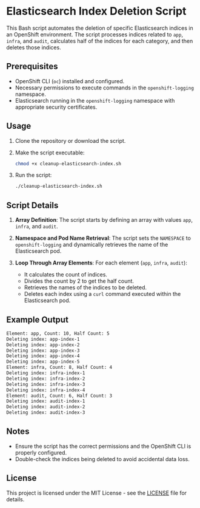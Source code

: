 # Elasticsearch Index Deletion Script

This Bash script automates the deletion of specific Elasticsearch indices in an OpenShift environment. The script processes indices related to `app`, `infra`, and `audit`, calculates half of the indices for each category, and then deletes those indices.

## Prerequisites

- OpenShift CLI (`oc`) installed and configured.
- Necessary permissions to execute commands in the `openshift-logging` namespace.
- Elasticsearch running in the `openshift-logging` namespace with appropriate security certificates.

## Usage

1. Clone the repository or download the script.

2. Make the script executable:
   ```bash
   chmod +x cleanup-elasticsearch-index.sh
   ```

3. Run the script:
   ```bash
   ./cleanup-elasticsearch-index.sh
   ```

## Script Details

1. **Array Definition**: The script starts by defining an array with values `app`, `infra`, and `audit`.

2. **Namespace and Pod Name Retrieval**: The script sets the `NAMESPACE` to `openshift-logging` and dynamically retrieves the name of the Elasticsearch pod.

3. **Loop Through Array Elements**: For each element (`app`, `infra`, `audit`):
   - It calculates the count of indices.
   - Divides the count by 2 to get the half count.
   - Retrieves the names of the indices to be deleted.
   - Deletes each index using a `curl` command executed within the Elasticsearch pod.

## Example Output

```bash
Element: app, Count: 10, Half Count: 5
Deleting index: app-index-1
Deleting index: app-index-2
Deleting index: app-index-3
Deleting index: app-index-4
Deleting index: app-index-5
Element: infra, Count: 8, Half Count: 4
Deleting index: infra-index-1
Deleting index: infra-index-2
Deleting index: infra-index-3
Deleting index: infra-index-4
Element: audit, Count: 6, Half Count: 3
Deleting index: audit-index-1
Deleting index: audit-index-2
Deleting index: audit-index-3
```

## Notes

- Ensure the script has the correct permissions and the OpenShift CLI is properly configured.
- Double-check the indices being deleted to avoid accidental data loss.

## License

This project is licensed under the MIT License - see the [LICENSE](LICENSE) file for details.
